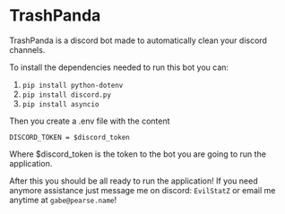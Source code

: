 # TrashPanda
TrashPanda is a discord bot made to automatically clean your discord channels.

To install the dependencies needed to run this bot you can:

1. `pip install python-dotenv`
2. `pip install discord.py`
3. `pip install asyncio`

Then you create a .env file with the content

```
DISCORD_TOKEN = $discord_token
```

Where $discord_token is the token to the bot you are going to run the application.

After this you should be all ready to run the application! If you need anymore assistance just message me on discord: `EvilStatZ` or email me anytime at `gabe@pearse.name`!
